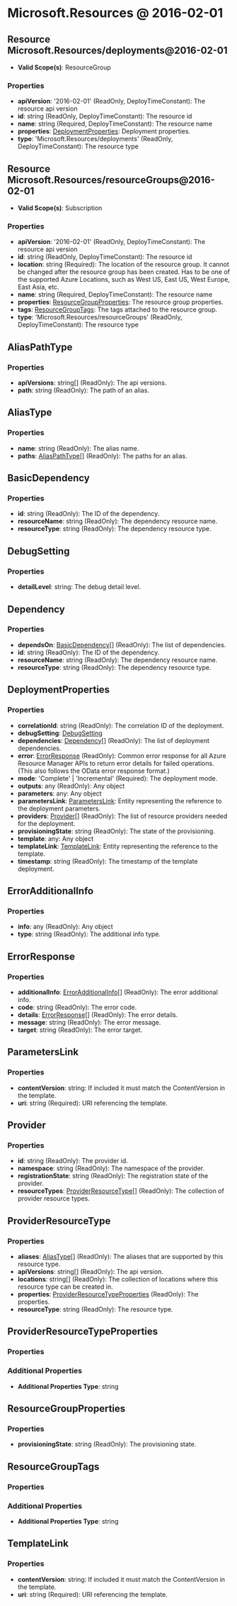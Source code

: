 # Microsoft.Resources @ 2016-02-01

## Resource Microsoft.Resources/deployments@2016-02-01
* **Valid Scope(s)**: ResourceGroup
### Properties
* **apiVersion**: '2016-02-01' (ReadOnly, DeployTimeConstant): The resource api version
* **id**: string (ReadOnly, DeployTimeConstant): The resource id
* **name**: string (Required, DeployTimeConstant): The resource name
* **properties**: [DeploymentProperties](#deploymentproperties): Deployment properties.
* **type**: 'Microsoft.Resources/deployments' (ReadOnly, DeployTimeConstant): The resource type

## Resource Microsoft.Resources/resourceGroups@2016-02-01
* **Valid Scope(s)**: Subscription
### Properties
* **apiVersion**: '2016-02-01' (ReadOnly, DeployTimeConstant): The resource api version
* **id**: string (ReadOnly, DeployTimeConstant): The resource id
* **location**: string (Required): The location of the resource group. It cannot be changed after the resource group has been created. Has to be one of the supported Azure Locations, such as West US, East US, West Europe, East Asia, etc.
* **name**: string (Required, DeployTimeConstant): The resource name
* **properties**: [ResourceGroupProperties](#resourcegroupproperties): The resource group properties.
* **tags**: [ResourceGroupTags](#resourcegrouptags): The tags attached to the resource group.
* **type**: 'Microsoft.Resources/resourceGroups' (ReadOnly, DeployTimeConstant): The resource type

## AliasPathType
### Properties
* **apiVersions**: string[] (ReadOnly): The api versions.
* **path**: string (ReadOnly): The path of an alias.

## AliasType
### Properties
* **name**: string (ReadOnly): The alias name.
* **paths**: [AliasPathType](#aliaspathtype)[] (ReadOnly): The paths for an alias.

## BasicDependency
### Properties
* **id**: string (ReadOnly): The ID of the dependency.
* **resourceName**: string (ReadOnly): The dependency resource name.
* **resourceType**: string (ReadOnly): The dependency resource type.

## DebugSetting
### Properties
* **detailLevel**: string: The debug detail level.

## Dependency
### Properties
* **dependsOn**: [BasicDependency](#basicdependency)[] (ReadOnly): The list of dependencies.
* **id**: string (ReadOnly): The ID of the dependency.
* **resourceName**: string (ReadOnly): The dependency resource name.
* **resourceType**: string (ReadOnly): The dependency resource type.

## DeploymentProperties
### Properties
* **correlationId**: string (ReadOnly): The correlation ID of the deployment.
* **debugSetting**: [DebugSetting](#debugsetting)
* **dependencies**: [Dependency](#dependency)[] (ReadOnly): The list of deployment dependencies.
* **error**: [ErrorResponse](#errorresponse) (ReadOnly): Common error response for all Azure Resource Manager APIs to return error details for failed operations. (This also follows the OData error response format.)
* **mode**: 'Complete' | 'Incremental' (Required): The deployment mode.
* **outputs**: any (ReadOnly): Any object
* **parameters**: any: Any object
* **parametersLink**: [ParametersLink](#parameterslink): Entity representing the reference to the deployment parameters.
* **providers**: [Provider](#provider)[] (ReadOnly): The list of resource providers needed for the deployment.
* **provisioningState**: string (ReadOnly): The state of the provisioning.
* **template**: any: Any object
* **templateLink**: [TemplateLink](#templatelink): Entity representing the reference to the template.
* **timestamp**: string (ReadOnly): The timestamp of the template deployment.

## ErrorAdditionalInfo
### Properties
* **info**: any (ReadOnly): Any object
* **type**: string (ReadOnly): The additional info type.

## ErrorResponse
### Properties
* **additionalInfo**: [ErrorAdditionalInfo](#erroradditionalinfo)[] (ReadOnly): The error additional info.
* **code**: string (ReadOnly): The error code.
* **details**: [ErrorResponse](#errorresponse)[] (ReadOnly): The error details.
* **message**: string (ReadOnly): The error message.
* **target**: string (ReadOnly): The error target.

## ParametersLink
### Properties
* **contentVersion**: string: If included it must match the ContentVersion in the template.
* **uri**: string (Required): URI referencing the template.

## Provider
### Properties
* **id**: string (ReadOnly): The provider id.
* **namespace**: string (ReadOnly): The namespace of the provider.
* **registrationState**: string (ReadOnly): The registration state of the provider.
* **resourceTypes**: [ProviderResourceType](#providerresourcetype)[] (ReadOnly): The collection of provider resource types.

## ProviderResourceType
### Properties
* **aliases**: [AliasType](#aliastype)[] (ReadOnly): The aliases that are supported by this resource type.
* **apiVersions**: string[] (ReadOnly): The api version.
* **locations**: string[] (ReadOnly): The collection of locations where this resource type can be created in.
* **properties**: [ProviderResourceTypeProperties](#providerresourcetypeproperties) (ReadOnly): The properties.
* **resourceType**: string (ReadOnly): The resource type.

## ProviderResourceTypeProperties
### Properties
### Additional Properties
* **Additional Properties Type**: string

## ResourceGroupProperties
### Properties
* **provisioningState**: string (ReadOnly): The provisioning state.

## ResourceGroupTags
### Properties
### Additional Properties
* **Additional Properties Type**: string

## TemplateLink
### Properties
* **contentVersion**: string: If included it must match the ContentVersion in the template.
* **uri**: string (Required): URI referencing the template.

